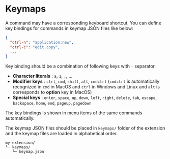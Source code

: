 Keymaps
=======

<!-- toc -->

A command may have a corresponding keyboard shortcut. You can define key bindings for commands in keymap JSON files like below:

```json
{
  "ctrl-n": "application:new",
  "ctrl-c": "edit.copy",
  ...
}
```

Key binding should be a combination of following keys with `-` separator.
* __Character literals__ : `a`, `1`, `,`, ...
* __Modifier keys__ : `ctrl`, `cmd`, `shift`, `alt`, `cmdctrl` (`cmdctrl` is automatically recognized in `cmd` in MacOS and `ctrl` in Windows and Linux and `alt` is corresponds to **option** key in MacOS)
* __Special keys__ : `enter`, `space`, `up`, `down`, `left`, `right`, `delete`, `tab`, `escape`, `backspace`, `home`, `end`, `pageup`, `pagedown`

The key bindings is shown in menu items of the same commands automatically.

The keymap JSON files should be placed in `keymaps/` folder of the extension and the keymap files are loaded in alphabetical order.
```
my-extension/
└─ keymaps/
   └─ keymap.json
```
